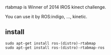 rtabmap is Winner of 2014 IROS kinect challenge. 

You can use it by ROS:indigo, ..., kinetic. 

## install
```
sudo apt-get install ros-(distro)-rtabmap
sudo apt-get install ros-(distro)-rtabmap-ros
```
